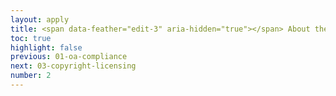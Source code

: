 ```yaml
---
layout: apply
title: <span data-feather="edit-3" aria-hidden="true"></span> About the journal
toc: true
highlight: false
previous: 01-oa-compliance
next: 03-copyright-licensing
number: 2
---
```

